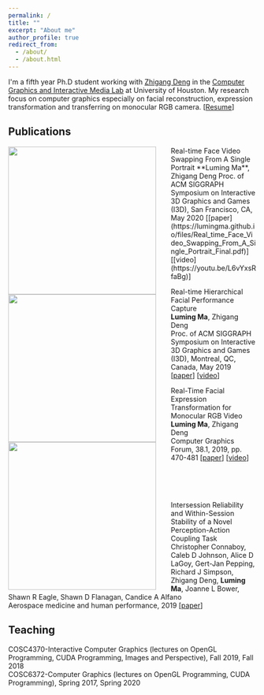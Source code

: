 ```yaml
---
permalink: /
title: ""
excerpt: "About me"
author_profile: true
redirect_from: 
  - /about/
  - /about.html
---
```


I'm a fifth year Ph.D student working with [Zhigang Deng](http://graphics.cs.uh.edu/zdeng/) in the [Computer Graphics and Interactive Media Lab](http://graphics.cs.uh.edu/) at University of Houston. My research focus on computer graphics especially on facial reconstruction, expression transformation and transferring on monocular RGB camera. [[Resume](https://lumingma.github.io/files/Resume_MA.pdf)]

## Publications
<img src="https://lumingma.github.io/images/face_swapping.jpg" width="300px" align="left" style="margin-right: 30px"/>
Real-time Face Video Swapping From A Single Portrait  
**Luming Ma**, Zhigang Deng  
Proc. of ACM SIGGRAPH Symposium on Interactive 3D Graphics and Games (I3D), San Francisco, CA, May 2020  
[[paper](https://lumingma.github.io/files/Real_time_Face_Video_Swapping_From_A_Single_Portrait_Final.pdf)] [[video](https://youtu.be/L6vYxsRfaBg)]


<img src="https://lumingma.github.io/images/I3D-2019-face-capture.jpg" width="300px" align="left" style="margin-right: 30px"/>

Real-time Hierarchical Facial Performance Capture  
**Luming Ma**, Zhigang Deng  
Proc. of ACM SIGGRAPH Symposium on Interactive 3D Graphics and Games (I3D), Montreal, QC, Canada, May 2019  
[[paper](https://lumingma.github.io/files/Real_time_Hierarchical_Facial_Performance_Capture.pdf)] [[video](https://youtu.be/KGm8TdrZRkk)]


<img src="https://lumingma.github.io/images/neutral2happy.png" width="300px" align="left" style="margin-right: 30px"/>

Real-Time Facial Expression Transformation for Monocular RGB Video  
**Luming Ma**, Zhigang Deng  
Computer Graphics Forum, 38.1, 2019, pp. 470-481 
[[paper](https://lumingma.github.io/files/real-time-facial-transformation-for-monocular-rgb-video-final.pdf)] [[video](https://youtu.be/ocKJP1xzDEk)]

<br><br><br>

Intersession Reliability and Within-Session Stability of a Novel Perception-Action Coupling Task  
Christopher Connaboy, Caleb D Johnson, Alice D LaGoy, Gert-Jan Pepping, Richard J Simpson, Zhigang Deng, **Luming Ma**, Joanne L Bower, Shawn R Eagle, Shawn D Flanagan, Candice A Alfano  
Aerospace medicine and human performance, 2019  [[paper](https://doi.org/10.3357/AMHP.5190.2019)]  


## Teaching
COSC4370-Interactive Computer Graphics (lectures on OpenGL Programming, CUDA Programming, Images and Perspective), Fall 2019, Fall 2018  
COSC6372-Computer Graphics (lectures on OpenGL Programming, CUDA Programming), Spring 2017, Spring 2020
